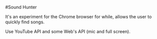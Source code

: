 #Sound Hunter

It's an experiment for the Chrome browser for while, allows the user to quickly find songs.

Use YouTube API and some Web's API (mic and full screen).


